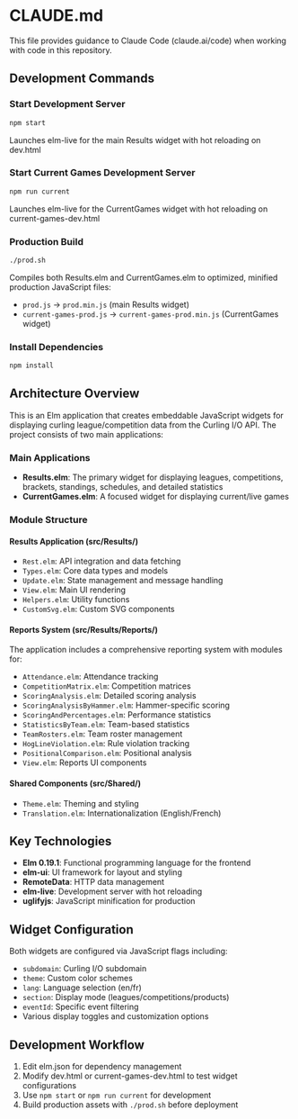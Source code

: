 # CLAUDE.md

This file provides guidance to Claude Code (claude.ai/code) when working with code in this repository.

## Development Commands

### Start Development Server
```bash
npm start
```
Launches elm-live for the main Results widget with hot reloading on dev.html

### Start Current Games Development Server
```bash
npm run current
```
Launches elm-live for the CurrentGames widget with hot reloading on current-games-dev.html

### Production Build
```bash
./prod.sh
```
Compiles both Results.elm and CurrentGames.elm to optimized, minified production JavaScript files:
- `prod.js` → `prod.min.js` (main Results widget)
- `current-games-prod.js` → `current-games-prod.min.js` (CurrentGames widget)

### Install Dependencies
```bash
npm install
```

## Architecture Overview

This is an Elm application that creates embeddable JavaScript widgets for displaying curling league/competition data from the Curling I/O API. The project consists of two main applications:

### Main Applications
- **Results.elm**: The primary widget for displaying leagues, competitions, brackets, standings, schedules, and detailed statistics
- **CurrentGames.elm**: A focused widget for displaying current/live games

### Module Structure

#### Results Application (src/Results/)
- `Rest.elm`: API integration and data fetching
- `Types.elm`: Core data types and models
- `Update.elm`: State management and message handling
- `View.elm`: Main UI rendering
- `Helpers.elm`: Utility functions
- `CustomSvg.elm`: Custom SVG components

#### Reports System (src/Results/Reports/)
The application includes a comprehensive reporting system with modules for:
- `Attendance.elm`: Attendance tracking
- `CompetitionMatrix.elm`: Competition matrices
- `ScoringAnalysis.elm`: Detailed scoring analysis
- `ScoringAnalysisByHammer.elm`: Hammer-specific scoring
- `ScoringAndPercentages.elm`: Performance statistics
- `StatisticsByTeam.elm`: Team-based statistics
- `TeamRosters.elm`: Team roster management
- `HogLineViolation.elm`: Rule violation tracking
- `PositionalComparison.elm`: Positional analysis
- `View.elm`: Reports UI components

#### Shared Components (src/Shared/)
- `Theme.elm`: Theming and styling
- `Translation.elm`: Internationalization (English/French)

## Key Technologies
- **Elm 0.19.1**: Functional programming language for the frontend
- **elm-ui**: UI framework for layout and styling
- **RemoteData**: HTTP data management
- **elm-live**: Development server with hot reloading
- **uglifyjs**: JavaScript minification for production

## Widget Configuration
Both widgets are configured via JavaScript flags including:
- `subdomain`: Curling I/O subdomain
- `theme`: Custom color schemes
- `lang`: Language selection (en/fr)
- `section`: Display mode (leagues/competitions/products)
- `eventId`: Specific event filtering
- Various display toggles and customization options

## Development Workflow
1. Edit elm.json for dependency management
2. Modify dev.html or current-games-dev.html to test widget configurations
3. Use `npm start` or `npm run current` for development
4. Build production assets with `./prod.sh` before deployment